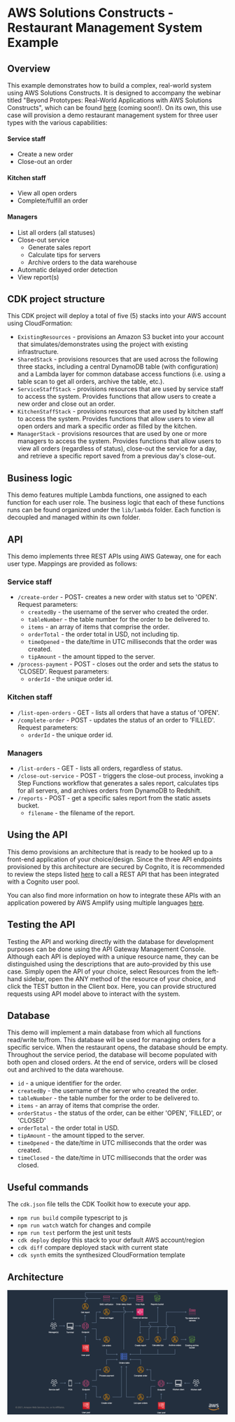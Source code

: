 # AWS Solutions Constructs - Restaurant Management System Example

## Overview

This example demonstrates how to build a complex, real-world system using AWS Solutions Constructs. It is designed to 
accompany the webinar titled "Beyond Prototypes: Real-World Applications with AWS Solutions Constructs", which 
can be found [here](#) (coming soon!). On its own, this use case will provision a demo restaurant management system for three user types 
with the various capabilities:

#### Service staff
- Create a new order
- Close-out an order

#### Kitchen staff
- View all open orders
- Complete/fulfill an order

#### Managers
- List all orders (all statuses)
- Close-out service
  - Generate sales report
  - Calculate tips for servers
  - Archive orders to the data warehouse
- Automatic delayed order detection
- View report(s)

## CDK project structure
This CDK project will deploy a total of five (5) stacks into your AWS account using CloudFormation:
- `ExistingResources` - provisions an Amazon S3 bucket into your account that simulates/demonstrates using the project with existing infrastructure.
- `SharedStack` - provisions resources that are used across the following three stacks, including a central DynamoDB table (with configuration) and a Lambda layer for common database access functions (i.e. using a table scan to get all orders, archive the table, etc.).
- `ServiceStaffStack` - provisions resources that are used by service staff to access the system. Provides functions that allow users to create a new order and close out an order.
- `KitchenStaffStack` - provisions resources that are used by kitchen staff to access the system. Provides functions that allow users to view all open orders and mark a specific order as filled by the kitchen.
- `ManagerStack` - provisions resources that are used by one or more managers to access the system. Provides functions that allow users to view all orders (regardless of status), close-out the service for a day, and retrieve a specific report saved from a previous day's close-out.

## Business logic
This demo features multiple Lambda functions, one assigned to each function for each user role. The business logic that
each of these functions runs can be found organized under the `lib/lambda` folder. Each function is decoupled and managed
within its own folder.

## API
This demo implements three REST APIs using AWS Gateway, one for each user type. Mappings are provided as follows:

### Service staff
- `/create-order` - POST- creates a new order with status set to 'OPEN'. Request parameters:
  - `createdBy` - the username of the server who created the order.
  - `tableNumber` - the table number for the order to be delivered to.
  - `items` - an array of items that comprise the order.
  - `orderTotal` - the order total in USD, not including tip.
  - `timeOpened` - the date/time in UTC milliseconds that the order was created.
  - `tipAmount` - the amount tipped to the server.
- `/process-payment` - POST - closes out the order and sets the status to 'CLOSED'. Request parameters:
  - `orderId` - the unique order id.

### Kitchen staff
- `/list-open-orders` - GET - lists all orders that have a status of 'OPEN'.
- `/complete-order` - POST - updates the status of an order to 'FILLED'. Request parameters:
  - `orderId` - the unique order id.

### Managers
- `/list-orders` - GET - lists all orders, regardless of status.
- `/close-out-service` - POST - triggers the close-out process, invoking a Step Functions workflow that generates a 
  sales report, calculates tips for all servers, and archives orders from DynamoDB to Redshift.
- `/reports` - POST - get a specific sales report from the static assets bucket.  
  - `filename` - the filename of the report.

## Using the API
This demo provisions an architecture that is ready to be hooked up to a front-end application of your choice/design. 
Since the three API endpoints provisioned by this architecture are secured by Cognito, it is recommended to review the
steps listed [here](https://docs.aws.amazon.com/apigateway/latest/developerguide/apigateway-invoke-api-integrated-with-cognito-user-pool.html) 
to call a REST API that has been integrated with a Cognito user pool.

You can also find more information on how to integrate these APIs with an application powered by AWS Amplify using 
multiple languages [here](https://docs.aws.amazon.com/cognito/latest/developerguide/cognito-integrate-apps.html).

## Testing the API
Testing the API and working directly with the database for development purposes can be done using the API Gateway
Management Console. Although each API is deployed with a unique resource name, they can be distinguished using the 
descriptions that are auto-provided by this use case. Simply open the API of your choice, select Resources from the left-hand sidebar,
open the ANY method of the resource of your choice, and click the TEST button in the Client box. Here, you can provide 
structured requests using API model above to interact with the system.

## Database
This demo will implement a main database from which all functions read/write to/from. This database will be used for 
managing orders for a specific service. When the restaurant opens, the database should be empty. Throughout the service 
period, the database will become populated with both open and closed orders. At the end of service, orders will be closed
out and archived to the data warehouse.

 - `id` - a unique identifier for the order.
 - `createdBy` - the username of the server who created the order.
 - `tableNumber` - the table number for the order to be delivered to.
 - `items` - an array of items that comprise the order.
 - `orderStatus` - the status of the order, can be either 'OPEN', 'FILLED', or 'CLOSED'
 - `orderTotal` - the order total in USD.  
 - `tipAmount` - the amount tipped to the server.
 - `timeOpened` - the date/time in UTC milliseconds that the order was created.
 - `timeClosed` - the date/time in UTC milliseconds that the order was closed.

## Useful commands
The `cdk.json` file tells the CDK Toolkit how to execute your app.

 * `npm run build`   compile typescript to js
 * `npm run watch`   watch for changes and compile
 * `npm run test`    perform the jest unit tests
 * `cdk deploy`      deploy this stack to your default AWS account/region
 * `cdk diff`        compare deployed stack with current state
 * `cdk synth`       emits the synthesized CloudFormation template


## Architecture
![Architecture Diagram](architecture.png)